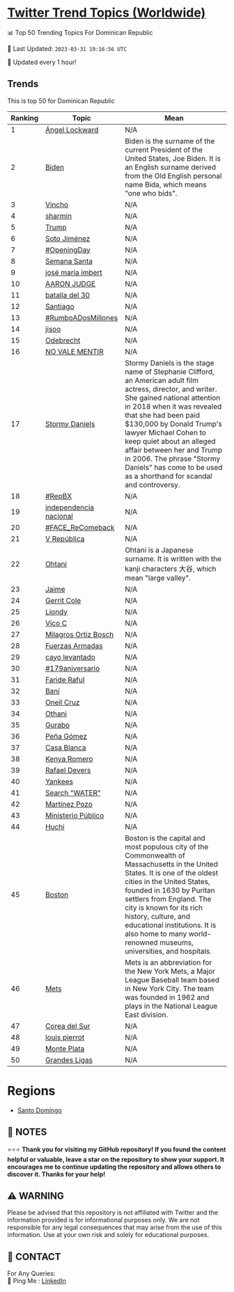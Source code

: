 [Twitter Trend Topics (Worldwide)](https://github.com/ErcinDedeoglu/Twitter-Trend-Topics)
==========


📊 Top 50 Trending Topics For Dominican Republic

📆 Last Updated: `2023-03-31 19:16:56 UTC`

🔧 Updated every 1 hour!


## Trends

This is top 50 for Dominican Republic

| Ranking | Topic | Mean |
| ------- | ------------ | ------------ |
| 1 | [Ángel Lockward](http://twitter.com/search?q=%c3%81ngel+Lockward) | N/A |
| 2 | [Biden](http://twitter.com/search?q=Biden) | Biden is the surname of the current President of the United States, Joe Biden. It is an English surname derived from the Old English personal name Bida, which means "one who bids". |
| 3 | [Vincho](http://twitter.com/search?q=Vincho) | N/A |
| 4 | [sharmin](http://twitter.com/search?q=sharmin) | N/A |
| 5 | [Trump](http://twitter.com/search?q=Trump) | N/A |
| 6 | [Soto Jiménez](http://twitter.com/search?q=Soto+Jim%c3%a9nez) | N/A |
| 7 | [#OpeningDay](http://twitter.com/search?q=%23OpeningDay) | N/A |
| 8 | [Semana Santa](http://twitter.com/search?q=Semana+Santa) | N/A |
| 9 | [josé maría imbert](http://twitter.com/search?q=jos%c3%a9+mar%c3%ada+imbert) | N/A |
| 10 | [AARON JUDGE](http://twitter.com/search?q=AARON+JUDGE) | N/A |
| 11 | [batalla del 30](http://twitter.com/search?q=batalla+del+30) | N/A |
| 12 | [Santiago](http://twitter.com/search?q=Santiago) | N/A |
| 13 | [#RumboADosMillones](http://twitter.com/search?q=%23RumboADosMillones) | N/A |
| 14 | [jisoo](http://twitter.com/search?q=jisoo) | N/A |
| 15 | [Odebrecht](http://twitter.com/search?q=Odebrecht) | N/A |
| 16 | [NO VALE MENTIR](http://twitter.com/search?q=NO+VALE+MENTIR) | N/A |
| 17 | [Stormy Daniels](http://twitter.com/search?q=Stormy+Daniels) | Stormy Daniels is the stage name of Stephanie Clifford, an American adult film actress, director, and writer. She gained national attention in 2018 when it was revealed that she had been paid $130,000 by Donald Trump's lawyer Michael Cohen to keep quiet about an alleged affair between her and Trump in 2006. The phrase "Stormy Daniels" has come to be used as a shorthand for scandal and controversy. |
| 18 | [#RepBX](http://twitter.com/search?q=%23RepBX) | N/A |
| 19 | [independencia nacional](http://twitter.com/search?q=independencia+nacional) | N/A |
| 20 | [#FACE_ReComeback](http://twitter.com/search?q=%23FACE_ReComeback) | N/A |
| 21 | [V República](http://twitter.com/search?q=V+Rep%c3%bablica) | N/A |
| 22 | [Ohtani](http://twitter.com/search?q=Ohtani) | Ohtani is a Japanese surname. It is written with the kanji characters 大谷, which mean "large valley". |
| 23 | [Jaime](http://twitter.com/search?q=Jaime) | N/A |
| 24 | [Gerrit Cole](http://twitter.com/search?q=Gerrit+Cole) | N/A |
| 25 | [Liondy](http://twitter.com/search?q=Liondy) | N/A |
| 26 | [Vico C](http://twitter.com/search?q=Vico+C) | N/A |
| 27 | [Milagros Ortiz Bosch](http://twitter.com/search?q=Milagros+Ortiz+Bosch) | N/A |
| 28 | [Fuerzas Armadas](http://twitter.com/search?q=Fuerzas+Armadas) | N/A |
| 29 | [cayo levantado](http://twitter.com/search?q=cayo+levantado) | N/A |
| 30 | [#179aniversario](http://twitter.com/search?q=%23179aniversario) | N/A |
| 31 | [Faride Raful](http://twitter.com/search?q=Faride+Raful) | N/A |
| 32 | [Baní](http://twitter.com/search?q=Ban%c3%ad) | N/A |
| 33 | [Oneil Cruz](http://twitter.com/search?q=Oneil+Cruz) | N/A |
| 34 | [Othani](http://twitter.com/search?q=Othani) | N/A |
| 35 | [Gurabo](http://twitter.com/search?q=Gurabo) | N/A |
| 36 | [Peña Gómez](http://twitter.com/search?q=Pe%c3%b1a+G%c3%b3mez) | N/A |
| 37 | [Casa Blanca](http://twitter.com/search?q=Casa+Blanca) | N/A |
| 38 | [Kenya Romero](http://twitter.com/search?q=Kenya+Romero) | N/A |
| 39 | [Rafael Devers](http://twitter.com/search?q=Rafael+Devers) | N/A |
| 40 | [Yankees](http://twitter.com/search?q=Yankees) | N/A |
| 41 | [Search "WATER"](http://twitter.com/search?q=Search+%22WATER%22) | N/A |
| 42 | [Martínez Pozo](http://twitter.com/search?q=Mart%c3%adnez+Pozo) | N/A |
| 43 | [Ministerio Público](http://twitter.com/search?q=Ministerio+P%c3%bablico) | N/A |
| 44 | [Huchi](http://twitter.com/search?q=Huchi) | N/A |
| 45 | [Boston](http://twitter.com/search?q=Boston) | Boston is the capital and most populous city of the Commonwealth of Massachusetts in the United States. It is one of the oldest cities in the United States, founded in 1630 by Puritan settlers from England. The city is known for its rich history, culture, and educational institutions. It is also home to many world-renowned museums, universities, and hospitals. |
| 46 | [Mets](http://twitter.com/search?q=Mets) | Mets is an abbreviation for the New York Mets, a Major League Baseball team based in New York City. The team was founded in 1962 and plays in the National League East division. |
| 47 | [Corea del Sur](http://twitter.com/search?q=Corea+del+Sur) | N/A |
| 48 | [louis pierrot](http://twitter.com/search?q=louis+pierrot) | N/A |
| 49 | [Monte Plata](http://twitter.com/search?q=Monte+Plata) | N/A |
| 50 | [Grandes Ligas](http://twitter.com/search?q=Grandes+Ligas) | N/A |



# Regions

* [Santo Domingo](</Dominican Republic/Santo Domingo.md>)



## 📝 NOTES

⭐⭐⭐ **Thank you for visiting my GitHub repository! If you found the content helpful or valuable, leave a star on the repository to show your support. It encourages me to continue updating the repository and allows others to discover it. Thanks for your help!**


## ⚠️ WARNING

Please be advised that this repository is not affiliated with Twitter and the information provided is for informational purposes only. We are not responsible for any legal consequences that may arise from the use of this information. Use at your own risk and solely for educational purposes.


## 📨 CONTACT

 For Any Queries:  
            🏓 Ping Me : [LinkedIn](https://www.linkedin.com/in/ercindedeoglu/)

